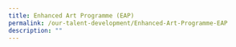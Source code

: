 ```yaml
---
title: Enhanced Art Programme (EAP)
permalink: /our-talent-development/Enhanced-Art-Programme-EAP
description: ""
---
```

